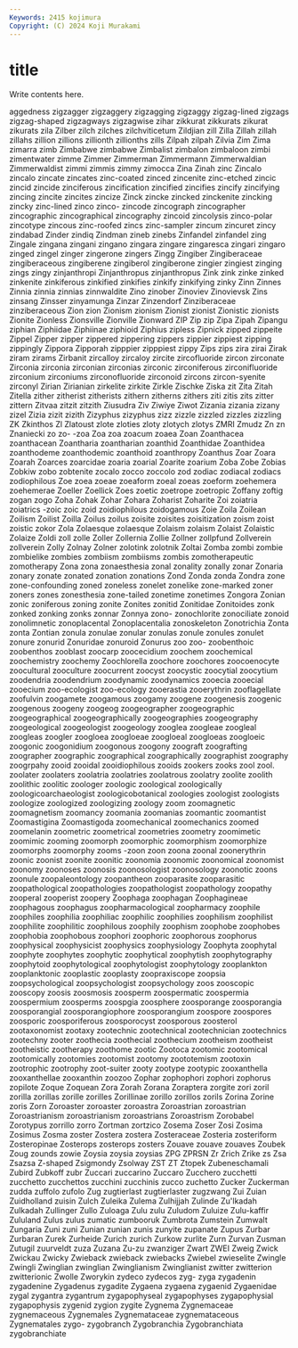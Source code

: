 ```yaml
---
Keywords: 2415 kojimura
Copyright: (C) 2024 Koji Murakami
---
```


# title

Write contents here.



aggedness
zigzagger zigzaggery zigzagging zigzaggy zigzag-lined zigzags zigzag-shaped zigzagways zigzagwise zihar
zikkurat zikkurats zikurat zikurats zila Zilber zilch zilches zilchviticetum Zildjian
zill Zilla Zillah zillah zillahs zillion zillions zillionth zillionths zills
Zilpah zilpah Zilvia Zim Zima zimarra zimb Zimbabwe zimbabwe Zimbalist
zimbalon zimbaloon zimbi zimentwater zimme Zimmer Zimmerman Zimmermann Zimmerwaldian Zimmerwaldist
zimmi zimmis zimmy zimocca Zina Zinah zinc Zincalo zincalo zincate
zincates zinc-coated zinced zincenite zinc-etched zincic zincid zincide zinciferous zincification
zincified zincifies zincify zincifying zincing zincite zincites zincize Zinck zincke
zincked zinckenite zincking zincky zinc-lined zinco zinco- zincode zincograph zincographer
zincographic zincographical zincography zincoid zincolysis zinco-polar zincotype zincous zinc-roofed zincs
zinc-sampler zincum zincuret zincy zindabad Zinder zindiq Zindman zineb zinebs
Zinfandel zinfandel zing Zingale zingana zingani zingano zingara zingare zingaresca
zingari zingaro zinged zingel zinger zingerone zingers Zingg Zingiber Zingiberaceae
zingiberaceous zingiberene zingiberol zingiberone zingier zingiest zinging zings zingy zinjanthropi
Zinjanthropus zinjanthropus Zink zink zinke zinked zinkenite zinkiferous zinkified zinkifies
zinkify zinkifying zinky Zinn Zinnes Zinnia zinnia zinnias zinnwaldite Zino
zinober Zinoviev Zinovievsk Zins zinsang Zinsser zinyamunga Zinzar Zinzendorf Zinziberaceae
zinziberaceous Zion zion Zionism zionism Zionist zionist Zionistic zionists Zionite
Zionless Zionsville Zionville Zionward ZIP Zip zip Zipa Zipah Zipangu
ziphian Ziphiidae Ziphiinae ziphioid Ziphius zipless Zipnick zipped zippeite Zippel
Zipper zipper zippered zippering zippers zippier zippiest zipping zippingly Zippora
Zipporah zipppier zipppiest zippy Zips zips zira zirai Zirak ziram
zirams Zirbanit zircalloy zircaloy zircite zircofluoride zircon zirconate Zirconia zirconia
zirconian zirconias zirconic zirconiferous zirconifluoride zirconium zirconiums zirconofluoride zirconoid zircons
zircon-syenite zirconyl Zirian Zirianian zirkelite zirkite Zirkle Zischke Ziska zit
Zita Zitah Zitella zither zitherist zitherists zithern zitherns zithers ziti
zitis zits zitter zittern Zitvaa zitzit zitzith Ziusudra Ziv Ziwiye
Ziwot Zizania zizania zizany zizel Zizia zizit zizith Zizyphus zizyphus
zizz zizzle zizzled zizzles zizzling ZK Zkinthos Zl Zlatoust zlote
zloties zloty zlotych zlotys ZMRI Zmudz Zn zn Znaniecki zo
zo- -zoa Zoa zoa zoacum zoaea Zoan Zoanthacea zoanthacean Zoantharia
zoantharian zoanthid Zoanthidae Zoanthidea zoanthodeme zoanthodemic zoanthoid zoanthropy Zoanthus Zoar
Zoara Zoarah Zoarces zoarcidae zoaria zoarial Zoarite zoarium Zoba Zobe
Zobias Zobkiw zobo zobtenite zocalo zocco zoccolo zod zodiac zodiacal
zodiacs zodiophilous Zoe zoea zoeae zoeaform zoeal zoeas zoeform zoehemera
zoehemerae Zoeller Zoellick Zoes zoetic zoetrope zoetropic Zoffany zoftig zogan
zogo Zoha Zohak Zohar Zohara Zoharist Zoharite Zoi zoiatria zoiatrics
-zoic zoic zoid zoidiophilous zoidogamous Zoie Zoila Zoilean Zoilism Zoilist
Zoilla Zoilus zoilus zoisite zoisites zoisitization zoism zoist zoistic zokor
Zola Zolaesque zolaesque Zolaism zolaism Zolaist Zolaistic Zolaize Zoldi zoll
zolle Zoller Zollernia Zollie Zollner zollpfund Zollverein zollverein Zolly Zolnay
Zolner zolotink zolotnik Zoltai Zomba zombi zombie zombielike zombies zombiism
zombiisms zombis zomotherapeutic zomotherapy Zona zona zonaesthesia zonal zonality zonally
zonar Zonaria zonary zonate zonated zonation zonations Zond Zonda zonda
Zondra zone zone-confounding zoned zoneless zonelet zonelike zone-marked zoner zoners
zones zonesthesia zone-tailed zonetime zonetimes Zongora Zonian zonic zoniferous zoning
zonite Zonites zonitid Zonitidae Zonitoides zonk zonked zonking zonks zonnar
Zonnya zono- zonochlorite zonociliate zonoid zonolimnetic zonoplacental Zonoplacentalia zonoskeleton Zonotrichia
Zonta zonta Zontian zonula zonulae zonular zonulas zonule zonules zonulet
zonure zonurid Zonuridae zonuroid Zonurus zoo zoo- zoobenthoic zoobenthos zooblast
zoocarp zoocecidium zoochem zoochemical zoochemistry zoochemy Zoochlorella zoochore zoochores zoocoenocyte
zoocultural zooculture zoocurrent zoocyst zoocystic zoocytial zoocytium zoodendria zoodendrium zoodynamic
zoodynamics zooecia zooecial zooecium zoo-ecologist zoo-ecology zooerastia zooerythrin zooflagellate zoofulvin
zoogamete zoogamous zoogamy zoogene zoogenesis zoogenic zoogenous zoogeny zoogeog zoogeographer
zoogeographic zoogeographical zoogeographically zoogeographies zoogeography zoogeological zoogeologist zoogeology zooglea zoogleae
zoogleal zoogleas zoogler zoogloea zoogloeae zoogloeal zoogloeas zoogloeic zoogonic zoogonidium
zoogonous zoogony zoograft zoografting zoographer zoographic zoographical zoographically zoographist zoography
zoogrpahy zooid zooidal zooidiophilous zooids zookers zooks zool zool. zoolater
zoolaters zoolatria zoolatries zoolatrous zoolatry zoolite zoolith zoolithic zoolitic zoologer
zoologic zoological zoologically zoologicoarchaeologist zoologicobotanical zoologies zoologist zoologists zoologize zoologized
zoologizing zoology zoom zoomagnetic zoomagnetism zoomancy zoomania zoomanias zoomantic zoomantist
Zoomastigina Zoomastigoda zoomechanical zoomechanics zoomed zoomelanin zoometric zoometrical zoometries zoometry
zoomimetic zoomimic zooming zoomorph zoomorphic zoomorphism zoomorphize zoomorphs zoomorphy zooms
-zoon zoon zoona zoonal zoonerythrin zoonic zoonist zoonite zoonitic zoonomia
zoonomic zoonomical zoonomist zoonomy zoonoses zoonosis zoonosologist zoonosology zoonotic zoons
zoonule zoopaleontology zoopantheon zooparasite zooparasitic zoopathological zoopathologies zoopathologist zoopathology zoopathy
zooperal zooperist zoopery Zoophaga zoophagan Zoophagineae zoophagous zoophagus zoopharmacological zoopharmacy
zoophile zoophiles zoophilia zoophiliac zoophilic zoophilies zoophilism zoophilist zoophilite zoophilitic
zoophilous zoophily zoophism zoophobe zoophobes zoophobia zoophobous zoophori zoophoric zoophorous
zoophorus zoophysical zoophysicist zoophysics zoophysiology Zoophyta zoophytal zoophyte zoophytes zoophytic
zoophytical zoophytish zoophytography zoophytoid zoophytological zoophytologist zoophytology zooplankton zooplanktonic zooplastic
zooplasty zoopraxiscope zoopsia zoopsychological zoopsychologist zoopsychology zoos zooscopic zooscopy zoosis
zoosmosis zoosperm zoospermatic zoospermia zoospermium zoosperms zoospgia zoosphere zoosporange zoosporangia
zoosporangial zoosporangiophore zoosporangium zoospore zoospores zoosporic zoosporiferous zoosporocyst zoosporous zoosterol
zootaxonomist zootaxy zootechnic zootechnical zootechnician zootechnics zootechny zooter zoothecia zoothecial
zoothecium zootheism zootheist zootheistic zootherapy zoothome zootic Zootoca zootomic zootomical
zootomically zootomies zootomist zootomy zoototemism zootoxin zootrophic zootrophy zoot-suiter zooty
zootype zootypic zooxanthella zooxanthellae zooxanthin zoozoo Zophar zophophori zophori zophorus
zopilote Zoque Zoquean Zora Zorah Zorana Zoraptera zorgite zori zoril
zorilla zorillas zorille zorilles Zorillinae zorillo zorillos zorils Zorina Zorine
zoris Zorn Zoroaster zoroaster zoroastra Zoroastrian zoroastrian Zoroastrianism zoroastrianism zoroastrians
Zoroastrism Zorobabel Zorotypus zorrillo zorro Zortman zortzico Zosema Zoser Zosi
Zosima Zosimus Zosma zoster Zostera zostera Zosteraceae Zosteria zosteriform Zosteropinae
Zosterops zosterops zosters Zouave zouave zouaves Zoubek Zoug zounds zowie
Zoysia zoysia zoysias ZPG ZPRSN Zr Zrich Zrike zs Zsa
Zsazsa Z-shaped Zsigmondy Zsolway ZST ZT Ztopek Zubeneschamali Zubird Zubkoff
zubr Zuccari zuccarino Zuccaro Zucchero zucchetti zucchetto zucchettos zucchini zucchinis
zucco zuchetto Zucker Zuckerman zudda zuffolo zufolo Zug zugtierlast zugtierlaster
zugzwang Zui Zuian Zuidholland zuisin Zulch Zuleika Zulema Zulhijjah Zulinde
Zu'lkadah Zulkadah Zullinger Zullo Zuloaga Zulu zulu Zuludom Zuluize Zulu-kaffir
Zululand Zulus zulus zumatic zumbooruk Zumbrota Zumstein Zumwalt Zungaria Zuni
zuni Zunian zunian zunis zunyite zupanate Zupus Zurbar Zurbaran Zurek
Zurheide Zurich zurich Zurkow zurlite Zurn Zurvan Zusman Zutugil zuurveldt
zuza Zuzana Zu-zu zwanziger Zwart ZWEI Zweig Zwick Zwickau Zwicky
Zwieback zwieback zwiebacks Zwiebel zwieselite Zwingle Zwingli Zwinglian zwinglian Zwinglianism
Zwinglianist zwitter zwitterion zwitterionic Zwolle Zworykin zydeco zydecos zyg- zyga
zygadenin zygadenine Zygadenus zygadite Zygaena zygaena zygaenid Zygaenidae zygal zygantra
zygantrum zygapophyseal zygapophyses zygapophysial zygapophysis zygenid zygion zygite Zygnema Zygnemaceae
zygnemaceous Zygnemales Zygnemataceae zygnemataceous Zygnematales zygo- zygobranch Zygobranchia Zygobranchiata zygobranchiate
